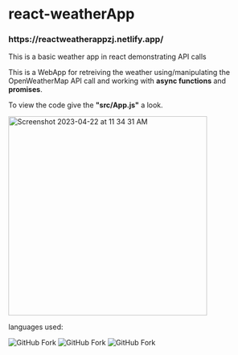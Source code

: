 # react-weatherApp
<h3>https://reactweatherappzj.netlify.app/</h3>
This is a basic weather app in react demonstrating API calls


This is a WebApp for retreiving the weather using/manipulating the OpenWeatherMap API call and working with <b>async functions</b> and <b>promises</b>.

To view the code give the <b>"src/App.js"</b> a look.


<img width="395" alt="Screenshot 2023-04-22 at 11 34 31 AM" src="https://user-images.githubusercontent.com/99677330/233796149-21517e2f-e869-4a7b-88b7-033443f80f63.png">


languages used:

![GitHub Fork](https://img.shields.io/badge/Code-JavaScript-yellow?logo=javascript&logoColor=yellow)
![GitHub Fork](https://img.shields.io/badge/Code-Html5-orange?logo=html5&logoColor=orange)
![GitHub Fork](https://img.shields.io/badge/Style-CSS-blue?logo=CSS3&logoColor=blue)
